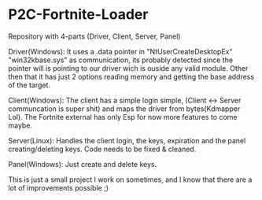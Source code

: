 # P2C-Fortnite-Loader
Repository with 4-parts (Driver, Client, Server, Panel)

Driver(Windows):
It uses a .data pointer in "NtUserCreateDesktopEx" "win32kbase.sys" as communication, its probably detected since the pointer will is pointing to our driver wich is ouside any valid module. Other then that it has just 2 options reading memory and getting the base address of the target.

Client(Windows):
The client has a simple login simple, (Client <-> Server communcation is super shit) and maps the driver from bytes(Kdmapper Lol). The Fortnite external has only Esp for now more features to come maybe. 

Server(Linux):
Handles the client login, the keys, expiration and the panel creating/deleting keys. Code needs to be fixed & cleaned.

Panel(Windows):
Just create and delete keys.

This is just a small project I work on sometimes, and I know that there are a lot of improvements possible ;)
